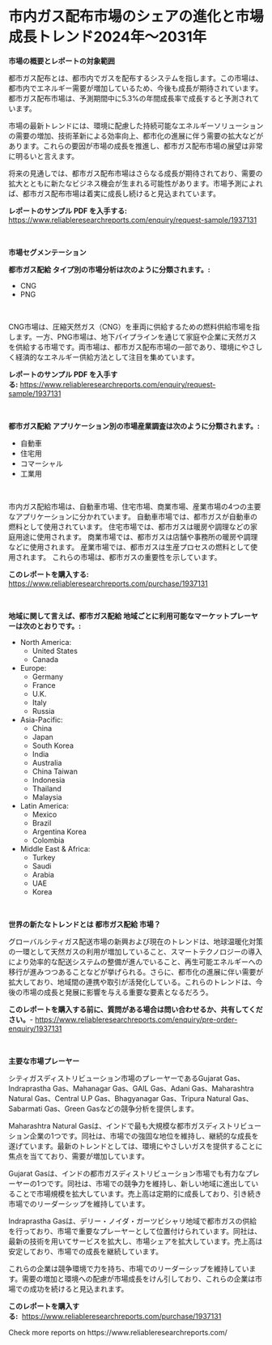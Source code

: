 <p><h1>市内ガス配布市場のシェアの進化と市場成長トレンド2024年〜2031年</h1></p><p><strong>市場の概要とレポートの対象範囲</strong></p>
<p><p>都市ガス配布とは、都市内でガスを配布するシステムを指します。この市場は、都市内でエネルギー需要が増加しているため、今後も成長が期待されています。都市ガス配布市場は、予測期間中に5.3%の年間成長率で成長すると予測されています。</p><p>市場の最新トレンドには、環境に配慮した持続可能なエネルギーソリューションの需要の増加、技術革新による効率向上、都市化の進展に伴う需要の拡大などがあります。これらの要因が市場の成長を推進し、都市ガス配布市場の展望は非常に明るいと言えます。</p><p>将来の見通しでは、都市ガス配布市場はさらなる成長が期待されており、需要の拡大とともに新たなビジネス機会が生まれる可能性があります。市場予測によれば、都市ガス配布市場は着実に成長し続けると見込まれています。</p></p>
<p><strong>レポートのサンプル PDF を入手する:</strong> <a href="https://www.reliableresearchreports.com/enquiry/request-sample/1937131">https://www.reliableresearchreports.com/enquiry/request-sample/1937131</a></p>
<p>&nbsp;</p>
<p><strong>市場セグメンテーション</strong></p>
<p><strong>都市ガス配給 タイプ別の市場分析は次のように分類されます。:</strong></p>
<p><ul><li>CNG</li><li>PNG</li></ul></p>
<p>&nbsp;</p>
<p><p>CNG市場は、圧縮天然ガス（CNG）を車両に供給するための燃料供給市場を指します。一方、PNG市場は、地下パイプラインを通じて家庭や企業に天然ガスを供給する市場です。両市場は、都市ガス配布市場の一部であり、環境にやさしく経済的なエネルギー供給方法として注目を集めています。</p></p>
<p><strong>レポートのサンプル PDF を入手する:</strong>&nbsp;<a href="https://www.reliableresearchreports.com/enquiry/request-sample/1937131">https://www.reliableresearchreports.com/enquiry/request-sample/1937131</a></p>
<p>&nbsp;</p>
<p><strong> 都市ガス配給 アプリケーション別の市場産業調査は次のように分類されます。:</strong></p>
<p><ul><li>自動車</li><li>住宅用</li><li>コマーシャル</li><li>工業用</li></ul></p>
<p>&nbsp;</p>
<p><p>市内ガス配給市場は、自動車市場、住宅市場、商業市場、産業市場の4つの主要なアプリケーションに分かれています。 自動車市場では、都市ガスが自動車の燃料として使用されています。 住宅市場では、都市ガスは暖房や調理などの家庭用途に使用されます。 商業市場では、都市ガスは店舗や事務所の暖房や調理などに使用されます。 産業市場では、都市ガスは生産プロセスの燃料として使用されます。 これらの市場は、都市ガスの重要性を示しています。</p></p>
<p><strong>このレポートを購入する:</strong>&nbsp; <a href="https://www.reliableresearchreports.com/purchase/1937131">https://www.reliableresearchreports.com/purchase/1937131</a></p>
<p>&nbsp;</p>
<p><strong>地域に関して言えば、都市ガス配給 地域ごとに利用可能なマーケットプレーヤーは次のとおりです。:</strong></p>
<p><ul>
    <li>
        North America:
        <ul>
            <li>United States</li>
            <li>Canada</li>
        </ul>
    </li>
    <li>
        Europe:
        <ul>
            <li>Germany</li>
            <li>France</li>
            <li>U.K.</li>
            <li>Italy</li>
            <li>Russia</li>
        </ul>
    </li>
    <li>
        Asia-Pacific:
        <ul>
            <li>China</li>
            <li>Japan</li>
            <li>South Korea</li>
            <li>India</li>
            <li>Australia</li>
            <li>China Taiwan</li>
            <li>Indonesia</li>
            <li>Thailand</li>
            <li>Malaysia</li>
        </ul>
    </li>
    <li>
        Latin America:
        <ul>
            <li>Mexico</li>
            <li>Brazil</li>
            <li>Argentina Korea</li>
            <li>Colombia</li>
        </ul>
    </li>
    <li>
        Middle East & Africa:
        <ul>
            <li>Turkey</li>
            <li>Saudi</li>
            <li>Arabia</li>
            <li>UAE</li>
            <li>Korea</li>
        </ul>
    </li>
    </ul></p>
<p>&nbsp;</p>
<p><strong>世界の新たなトレンドとは 都市ガス配給 市場？</strong></p>
<p><p>グローバルシティガス配送市場の新興および現在のトレンドは、地球温暖化対策の一環として天然ガスの利用が増加していること、スマートテクノロジーの導入により効率的な配送システムの整備が進んでいること、再生可能エネルギーへの移行が進みつつあることなどが挙げられる。さらに、都市化の進展に伴い需要が拡大しており、地域間の連携や取引が活発化している。これらのトレンドは、今後の市場の成長と発展に影響を与える重要な要素となるだろう。</p></p>
<p><strong>このレポートを購入する前に、質問がある場合は問い合わせるか、共有してください。</strong>- <a href="https://www.reliableresearchreports.com/enquiry/pre-order-enquiry/1937131">https://www.reliableresearchreports.com/enquiry/pre-order-enquiry/1937131</a></p>
<p>&nbsp;</p>
<p><strong>主要な市場プレーヤー</strong></p>
<p><p>シティガスディストリビューション市場のプレーヤーであるGujarat Gas、Indraprastha Gas、Mahanagar Gas、GAIL Gas、Adani Gas、Maharashtra Natural Gas、Central U.P Gas、Bhagyanagar Gas、Tripura Natural Gas、Sabarmati Gas、Green Gasなどの競争分析を提供します。 </p><p>Maharashtra Natural Gasは、インドで最も大規模な都市ガスディストリビューション企業の1つです。同社は、市場での強固な地位を維持し、継続的な成長を遂げています。最新のトレンドとしては、環境にやさしいガスを提供することに焦点を当てており、需要が増加しています。</p><p>Gujarat Gasは、インドの都市ガスディストリビューション市場でも有力なプレーヤーの1つです。同社は、市場での競争力を維持し、新しい地域に進出していることで市場規模を拡大しています。売上高は定期的に成長しており、引き続き市場でのリーダーシップを維持しています。</p><p>Indraprastha Gasは、デリー・ノイダ・ガーツビシャリ地域で都市ガスの供給を行っており、市場で重要なプレーヤーとして位置付けられています。同社は、最新の技術を用いてサービスを拡大し、市場シェアを拡大しています。売上高は安定しており、市場での成長を継続しています。</p><p>これらの企業は競争環境で力を持ち、市場でのリーダーシップを維持しています。需要の増加と環境への配慮が市場成長をけん引しており、これらの企業は市場での成功を続けると見込まれます。</p></p>
<p><strong>このレポートを購入する:</strong>&nbsp;&nbsp;<a href="https://www.reliableresearchreports.com/purchase/1937131">https://www.reliableresearchreports.com/purchase/1937131</a></p>
<p>Check more reports on https://www.reliableresearchreports.com/</p>